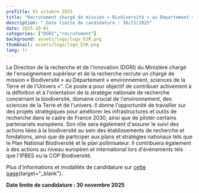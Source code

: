 ```yaml
---
preTitle: 01 octobre 2025
title: "Recrutement chargé de mission « Biodiversité » au Département « environnement, sciences de la Terre et de l'Univers »"
description: "_Date limite de candidature : 30/11/2025"
date: 2025-10-01
categories: ["DGRI","recrutement"]
background: assets/logo/logo_ESR.png
thumbnail: assets/logo/logo_ESR.png
lang: fr
---
```

La Direction de la recherche et de l'innovation (DGRI) du Ministère chargé de l'enseignement supérieur et de la recherche recrute un chargé de mission « Biodiversité » au Département « environnement, sciences de la Terre et de l'Univers »".
Ce poste a pour objectif de contribuer activement à la définition et à l'orientation de la stratégie nationale de recherche concernant la biodiversité, domaine crucial de
l'environnement, des sciences de la Terre et de l'univers.
Il donne l'opportunité de travailler sur des projets stratégiques pour améliorer les infrastructures et outils de recherche dans le cadre de France 2030, ainsi que de piloter
certains partenariats européens.
Son rôle sera également d'assurer le suivi des actions liées à la biodiversité au sein des établissements de recherche et fondations, ainsi que de participer aux plans et stratégies
nationaux tels que le Plan National Biodiversité et le plan pollinisateur. Il contribuera également à des actions au niveau européen et international lors d'événements tels que
l'IPBES ou la COP Biodiversité.

Plus d'informations et modalités de candidature sur [cette page](https://choisirleservicepublic.gouv.fr/offre-emploi/charge-de-mission--biodiversite--au-departement--environnement-sciences-de-la-terre-et-de-l-univers--reference-2025-2059782/){target="_blank"}.


**Date limite de candidature : 30 novembre 2025**
